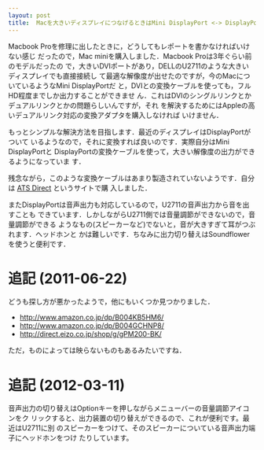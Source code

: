 ```yaml
---
layout: post
title:  Macを大きいディスプレイにつなげるときはMini DisplayPort <-> DisplayPort変換ケーブルを使う
---
```


Macbook Proを修理に出したときに，どうしてもレポートを書かなければいけない感じ
だったので，Mac miniを購入しました．Macbook Proは3年ぐらい前のモデルだったの
で，大きいDVIポートがあり，DELLのU2711のような大きいディスプレイでも直接接続し
て最適な解像度が出せたのですが，今のMacについているようなMini DisplayPortだ
と，DVIとの変換ケーブルを使っても，フルHD程度までしか出力することができませ
ん．これはDVIのシングルリンクとかデュアルリンクとかの問題らしいんですが，それ
を解決するためにはAppleの高いデュアルリンク対応の変換アダプタを購入しなければ
いけません．

もっとシンプルな解決方法を目指します．最近のディスプレイはDisplayPortがついて
いるようなので，それに変換すれば良いのです．実際自分はMini DisplayPortと
DisplayPortの変換ケーブルを使って，大きい解像度の出力ができるようになっていま
す．

残念ながら，このような変換ケーブルはあまり製造されていないようです．自分は
[ATS Direct](http://store.shopping.yahoo.co.jp/ats/0203.html) というサイトで購
入しました．

またDisplayPortは音声出力も対応しているので，U2711の音声出力から音を出すことも
できています．しかしながらU2711側では音量調節ができないので，音量調節ができる
ようなもの(スピーカーなど)でないと，音が大きすぎて耳がつぶれます．ヘッドホンと
かは難しいです．ちなみに出力切り替えはSoundflowerを使うと便利です．

# 追記 (2011-06-22)

どうも探し方が悪かったようで，他にもいくつか見つかりました．

* <http://www.amazon.co.jp/dp/B004KB5HM6/>
* <http://www.amazon.co.jp/dp/B004GCHNP8/>
* <http://direct.eizo.co.jp/shop/g/gPM200-BK/>

ただ，ものによっては映らないものもあるみたいですね．

# 追記 (2012-03-11)

音声出力の切り替えはOptionキーを押しながらメニューバーの音量調節アイコンをク
リックすると、出力装置の切り替えができるので、これが便利です。最近はU2711に別
のスピーカーをつけて、そのスピーカーについている音声出力端子にヘッドホンをつけ
たりしています。

